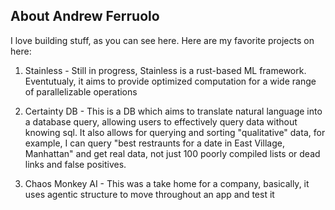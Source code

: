 ## About Andrew Ferruolo


I love building stuff, as you can see here. Here are my favorite projects on here:

1. Stainless - Still in progress, Stainless is a rust-based ML framework. Eventutualy, it aims to provide optimized computation for a wide range of parallelizable operations
2. Certainty DB - This is a DB which aims to translate natural language into a database query, allowing users to effectively query data without knowing sql. It also allows for querying and sorting "qualitative" data, for example, I can query "best restraunts for a date in East Village, Manhattan" and get real data, not just 100 poorly compiled lists or dead links and false positives.
  
4. Chaos Monkey AI - This was a take home for a company, basically, it uses agentic structure to move throughout an app and test it


